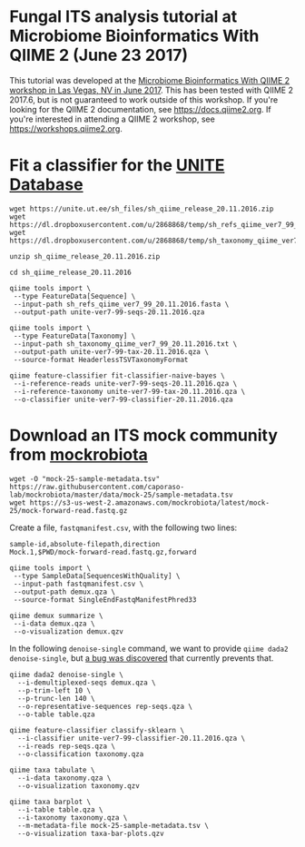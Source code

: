 # Fungal ITS analysis tutorial at Microbiome Bioinformatics With QIIME 2 (June 23 2017)

This tutorial was developed at the [Microbiome Bioinformatics With QIIME 2 workshop in Las Vegas, NV in June 2017](https://workshops.qiime.org/qiime-2-workshop-2017-06-21/). This has been tested with QIIME 2 2017.6, but is not guaranteed to work outside of this workshop. If you're looking for the QIIME 2 documentation, see https://docs.qiime2.org. If you're interested in attending a QIIME 2 workshop, see https://workshops.qiime2.org.

# Fit a classifier for the [UNITE Database](https://unite.ut.ee)

```
wget https://unite.ut.ee/sh_files/sh_qiime_release_20.11.2016.zip
wget https://dl.dropboxusercontent.com/u/2868868/temp/sh_refs_qiime_ver7_99_20.11.2016.fasta
wget https://dl.dropboxusercontent.com/u/2868868/temp/sh_taxonomy_qiime_ver7_99_20.11.2016.txt
```

```
unzip sh_qiime_release_20.11.2016.zip
```

```
cd sh_qiime_release_20.11.2016
```

```
qiime tools import \
 --type FeatureData[Sequence] \
 --input-path sh_refs_qiime_ver7_99_20.11.2016.fasta \
 --output-path unite-ver7-99-seqs-20.11.2016.qza
```

```
qiime tools import \
 --type FeatureData[Taxonomy] \
 --input-path sh_taxonomy_qiime_ver7_99_20.11.2016.txt \
 --output-path unite-ver7-99-tax-20.11.2016.qza \
 --source-format HeaderlessTSVTaxonomyFormat
```

```
qiime feature-classifier fit-classifier-naive-bayes \
 --i-reference-reads unite-ver7-99-seqs-20.11.2016.qza \
 --i-reference-taxonomy unite-ver7-99-tax-20.11.2016.qza \
 --o-classifier unite-ver7-99-classifier-20.11.2016.qza
```

# Download an ITS mock community from [mockrobiota](http://msystems.asm.org/content/1/5/e00062-16)

```
wget -O "mock-25-sample-metadata.tsv" https://raw.githubusercontent.com/caporaso-lab/mockrobiota/master/data/mock-25/sample-metadata.tsv
wget https://s3-us-west-2.amazonaws.com/mockrobiota/latest/mock-25/mock-forward-read.fastq.gz
```

Create a file, `fastqmanifest.csv`, with the following two lines:

```
sample-id,absolute-filepath,direction
Mock.1,$PWD/mock-forward-read.fastq.gz,forward
```

```
qiime tools import \
 --type SampleData[SequencesWithQuality] \
 --input-path fastqmanifest.csv \
 --output-path demux.qza \
 --source-format SingleEndFastqManifestPhred33
```

```
qiime demux summarize \
 --i-data demux.qza \
 --o-visualization demux.qzv
```

In the following `denoise-single` command, we want to provide ``qiime dada2 denoise-single``, but [a bug was discovered](https://github.com/qiime2/q2-dada2/issues/67) that currently prevents that.

```
qiime dada2 denoise-single \
  --i-demultiplexed-seqs demux.qza \
  --p-trim-left 10 \
  --p-trunc-len 140 \
  --o-representative-sequences rep-seqs.qza \
  --o-table table.qza
```

```
qiime feature-classifier classify-sklearn \
  --i-classifier unite-ver7-99-classifier-20.11.2016.qza \
  --i-reads rep-seqs.qza \
  --o-classification taxonomy.qza
```

```
qiime taxa tabulate \
  --i-data taxonomy.qza \
  --o-visualization taxonomy.qzv
```

```
qiime taxa barplot \
  --i-table table.qza \
  --i-taxonomy taxonomy.qza \
  --m-metadata-file mock-25-sample-metadata.tsv \
  --o-visualization taxa-bar-plots.qzv
```
